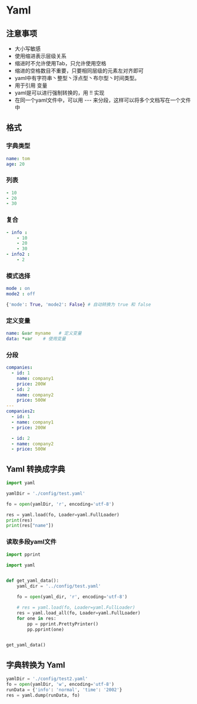 # Yaml

## 注意事项

* 大小写敏感
* 使用缩进表示层级关系
* 缩进时不允许使用Tab，只允许使用空格
* 缩进的空格数目不重要，只要相同层级的元素左对齐即可
* yaml中有字符串丶整型丶浮点型丶布尔型丶时间类型。
* 用于引用 变量
* yaml是可以进行强制转换的，用 !! 实现
* 在同一个yaml文件中，可以用 --- 来分段，这样可以将多个文档写在一个文件中

## 格式

### 字典类型

```yaml
name: tom
age: 20
```

###  列表

```yaml
- 10
- 20
- 30
```

### 复合 

```yaml
- info :
    - 10
    - 20
    - 30
- info2 :
    - 2
```

###  模式选择

```yaml
mode : on
mode2 : off
```

```python
{'mode': True, 'mode2': False} # 自动转换为 true 和 false
```

### 定义变量

```yaml
name: &var myname   # 定义变量
data: *var    # 使用变量
```

### 分段

```yaml
companies:
  - id: 1
    name: company1
    price: 200W
  - id: 2
    name: company2
    price: 500W
---
companies2:
  - id: 1
  - name: company1
  - price: 200W

  - id: 2
  - name: company2
  - price: 500W
```

## Yaml 转换成字典

```python
import yaml

yamlDir = './config/test.yaml'

fo = open(yamlDir, 'r', encoding='utf-8')

res = yaml.load(fo, Loader=yaml.FullLoader)
print(res)
print(res["name"])
```

### 读取多段yaml文件

```python
import pprint

import yaml


def get_yaml_data():
    yaml_dir = '../config/test.yaml'

    fo = open(yaml_dir, 'r', encoding='utf-8')

    # res = yaml.load(fo, Loader=yaml.FullLoader)
    res = yaml.load_all(fo, Loader=yaml.FullLoader)
    for one in res:
        pp = pprint.PrettyPrinter()
        pp.pprint(one)


get_yaml_data()
```

 

## 字典转换为 Yaml

```python
yamlDir = './config/test2.yaml'
fo = open(yamlDir, 'w', encoding='utf-8')
runData = {'info': 'normal', 'time': '2002'}
res = yaml.dump(runData, fo)
```

 



